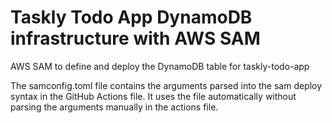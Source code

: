 # Taskly Todo App DynamoDB infrastructure with AWS SAM
AWS SAM to define and deploy the DynamoDB table for taskly-todo-app

The samconfig.toml file contains the arguments parsed into the sam deploy syntax in the GitHub Actions file. It uses the file automatically without parsing the arguments manually in the actions file.
